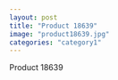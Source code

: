 ```yaml
---
layout: post
title: "Product 18639"
image: "product18639.jpg"
categories: "category1"
---
```

Product 18639
